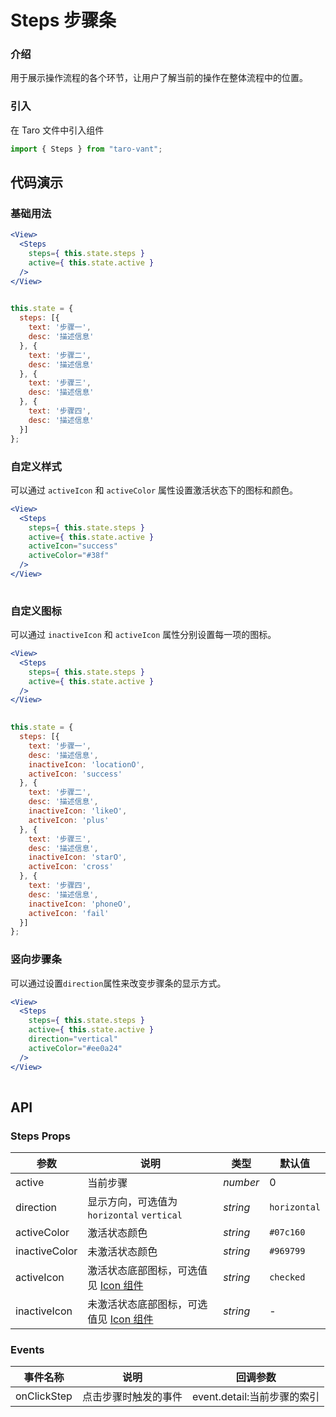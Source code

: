# Steps 步骤条

### 介绍

用于展示操作流程的各个环节，让用户了解当前的操作在整体流程中的位置。

### 引入

在 Taro 文件中引入组件

```js
import { Steps } from "taro-vant"; 
```

## 代码演示

### 基础用法

```jsx
<View>
  <Steps
    steps={ this.state.steps }
    active={ this.state.active }
  />
</View>
 
```

```js
this.state = {
  steps: [{
    text: '步骤一',
    desc: '描述信息'
  }, {
    text: '步骤二',
    desc: '描述信息'
  }, {
    text: '步骤三',
    desc: '描述信息'
  }, {
    text: '步骤四',
    desc: '描述信息'
  }]
}; 
```

### 自定义样式

可以通过 `activeIcon` 和 `activeColor` 属性设置激活状态下的图标和颜色。

```jsx
<View>
  <Steps
    steps={ this.state.steps }
    active={ this.state.active }
    activeIcon="success"
    activeColor="#38f"
  />
</View>
 
```

### 自定义图标

可以通过 `inactiveIcon` 和 `activeIcon` 属性分别设置每一项的图标。

```jsx
<View>
  <Steps
    steps={ this.state.steps }
    active={ this.state.active }
  />
</View>
 
```

```js
this.state = {
  steps: [{
    text: '步骤一',
    desc: '描述信息',
    inactiveIcon: 'locationO',
    activeIcon: 'success'
  }, {
    text: '步骤二',
    desc: '描述信息',
    inactiveIcon: 'likeO',
    activeIcon: 'plus'
  }, {
    text: '步骤三',
    desc: '描述信息',
    inactiveIcon: 'starO',
    activeIcon: 'cross'
  }, {
    text: '步骤四',
    desc: '描述信息',
    inactiveIcon: 'phoneO',
    activeIcon: 'fail'
  }]
}; 
```

### 竖向步骤条

可以通过设置`direction`属性来改变步骤条的显示方式。

```jsx
<View>
  <Steps
    steps={ this.state.steps }
    active={ this.state.active }
    direction="vertical"
    activeColor="#ee0a24"
  />
</View>
 
```

## API

### Steps Props

| 参数            | 说明                                | 类型       | 默认值          |
|---------------|-----------------------------------|----------|--------------|
| active        | 当前步骤                              | _number_ | 0            |
| direction     | 显示方向，可选值为 `horizontal` `vertical` | _string_ | `horizontal` |
| activeColor   | 激活状态颜色                            | _string_ | `#07c160`    |
| inactiveColor | 未激活状态颜色                           | _string_ | `#969799`    |
| activeIcon    | 激活状态底部图标，可选值见 [Icon 组件](#/icon)   | _string_ | `checked`    |
| inactiveIcon  | 未激活状态底部图标，可选值见 [Icon 组件](#/icon)  | _string_ | -            |

### Events

| 事件名称        | 说明         | 回调参数                 |
|-------------|------------|----------------------|
| onClickStep | 点击步骤时触发的事件 | event.detail:当前步骤的索引 |
